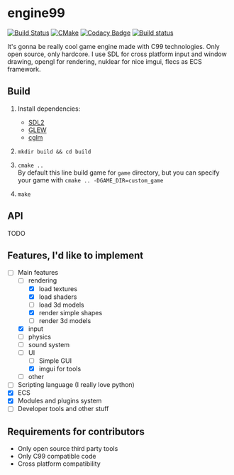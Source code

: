 # engine99
[![Build Status](https://travis-ci.com/engine99team/engine99.svg?token=A3tSJzqqxN8pUfRxxzsu&branch=master)](https://travis-ci.com/engine99team/engine99)
[![CMake](https://github.com/engine99team/engine99/workflows/CMake/badge.svg)](https://github.com/engine99team/engine99/actions)
[![Codacy Badge](https://app.codacy.com/project/badge/Grade/72bf37a997b5448cbff0767dd94dbb7d)](https://www.codacy.com?utm_source=github.com&amp;utm_medium=referral&amp;utm_content=engine99team/engine99&amp;utm_campaign=Badge_Grade)
[![Build status](https://ci.appveyor.com/api/projects/status/ifw6fp4sto7s7cr7?svg=true)](https://ci.appveyor.com/project/AndrewChe7/engine99)

It's gonna be really cool game engine made with C99 technologies. Only open source, only hardcore.
I use SDL for cross platform input and window drawing, opengl for rendering, nuklear for nice
imgui, flecs as ECS framework.

## Build

1. Install dependencies: 
    * [SDL2](https://lazyfoo.net/tutorials/SDL/01_hello_SDL/linux/index.php)
    * [GLEW](http://glew.sourceforge.net/install.html)
    * [cglm](https://github.com/recp/cglm)

2. `mkdir build && cd build`

3. `cmake ..` \
    By default this line build game for `game` directory, but you can specify your game with `cmake .. -DGAME_DIR=custom_game`

4. `make`

## API

TODO

## Features, I'd like to implement

* [ ] Main features 
  * [ ] rendering 
    * [x] load textures
    * [x] load shaders
    * [ ] load 3d models
    * [x] render simple shapes
    * [ ] render 3d models
  * [x] input
  * [ ] physics 
  * [ ] sound system 
  * [ ] UI
    * [ ] Simple GUI
    * [x] imgui for tools
  * [ ] other
* [ ] Scripting language (I really love python)
* [x] ECS
* [x] Modules and plugins system
* [ ] Developer tools and other stuff

## Requirements for contributors

* Only open source third party tools
* Only C99 compatible code
* Cross platform compatibility
